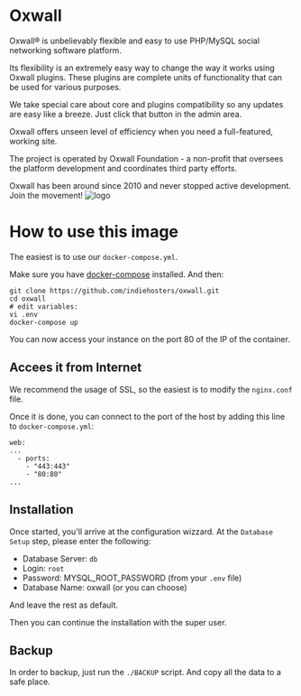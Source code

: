 # Oxwall

Oxwall® is unbelievably flexible and easy to use PHP/MySQL social networking software platform.

Its flexibility is an extremely easy way to change the way it works using Oxwall plugins. These plugins are complete units of functionality that can be used for various purposes.

We take special care about core and plugins compatibility so any updates are easy like a breeze. Just click that button in the admin area.

Oxwall offers unseen level of efficiency when you need a full-featured, working site.

The project is operated by Oxwall Foundation - a non-profit that oversees the platform development and coordinates third party efforts.

Oxwall has been around since 2010 and never stopped active development. Join the movement!
![logo](https://rawgit.com/indiehosters/oxwall/master/logo.png)

# How to use this image

The easiest is to use our `docker-compose.yml`.

Make sure you have [docker-compose](http://docs.docker.com/compose/install/) installed. And then:

```
git clone https://github.com/indiehosters/oxwall.git
cd oxwall
# edit variables:
vi .env
docker-compose up
```

You can now access your instance on the port 80 of the IP of the container.

## Accees it from Internet

We recommend the usage of SSL, so the easiest is to modify the `nginx.conf` file.

Once it is done, you can connect to the port of the host by adding this line to `docker-compose.yml`:
```
web:
...
  - ports:
    - "443:443"
    - "80:80"
...
```

## Installation

Once started, you'll arrive at the configuration wizzard.
At the `Database Setup` step, please enter the following:
  -  Database Server: `db`
  -  Login: `root`
  -  Password: MYSQL_ROOT_PASSWORD (from your `.env` file)
  -  Database Name: oxwall (or you can choose)

And leave the rest as default.

Then you can continue the installation with the super user.

## Backup

In order to backup, just run the `./BACKUP` script. And copy all the data to a safe place.
